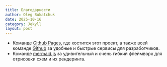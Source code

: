 ```yaml
---
title: Благодарности
author: Oleg Bukatchuk
date: 2025-10-16
category: Jekyll
layout: post
---
```


 - Команде [Github Pages](https://pages.github.com/), где хостится этот проект, а также всей команде [Github](https://pages.github.com/) за удобные и быстрые сервисы для разработчиков.
 - Команде [mermaid.js](https://mermaid.js.org/) за удивительный и очень гибкий фпеймворк для отрисовки схем и их рендеринга.
